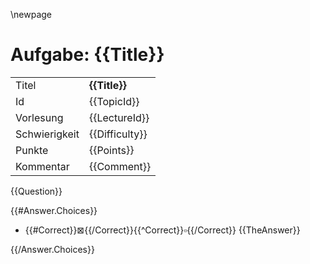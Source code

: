 \newpage

# Aufgabe: {{Title}}

|               |                |
|---------------|----------------|
| Titel         | **{{Title}}**  |
| Id            | {{TopicId}}    |
| Vorlesung     | {{LectureId}}  |
| Schwierigkeit | {{Difficulty}} |
| Punkte        | {{Points}}     |
| Kommentar     | {{Comment}}    |

{{Question}}

{{\#Answer.Choices}}

-   {{\#Correct}}$\boxtimes${{/Correct}}{{\^Correct}}$\square${{/Correct}} {{TheAnswer}}

{{/Answer.Choices}}
